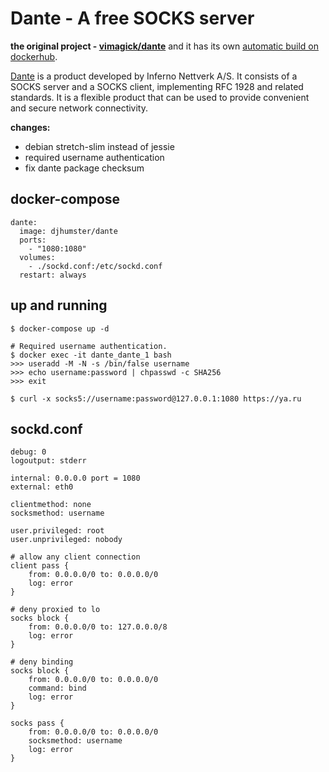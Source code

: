 Dante - A free SOCKS server
===========================

**the original project - [vimagick/dante][1]** and it has its own [automatic build on dockerhub][2]. 

[Dante][3] is a product developed by Inferno Nettverk A/S. It consists of a
SOCKS server and a SOCKS client, implementing RFC 1928 and related standards.
It is a flexible product that can be used to provide convenient and secure
network connectivity. 

**changes:**
- debian stretch-slim instead of jessie
- required username authentication
- fix dante package checksum

## docker-compose

```
dante:
  image: djhumster/dante
  ports:
    - "1080:1080"
  volumes:
    - ./sockd.conf:/etc/sockd.conf
  restart: always
```

## up and running

```
$ docker-compose up -d

# Required username authentication.
$ docker exec -it dante_dante_1 bash
>>> useradd -M -N -s /bin/false username
>>> echo username:password | chpasswd -c SHA256
>>> exit

$ curl -x socks5://username:password@127.0.0.1:1080 https://ya.ru
```

[1]: https://github.com/vimagick/dockerfiles/tree/master/dante
[2]: https://hub.docker.com/r/vimagick/dante/
[3]: http://www.inet.no/dante/index.html

## sockd.conf

```
debug: 0
logoutput: stderr

internal: 0.0.0.0 port = 1080
external: eth0
 
clientmethod: none
socksmethod: username

user.privileged: root
user.unprivileged: nobody

# allow any client connection
client pass {
    from: 0.0.0.0/0 to: 0.0.0.0/0
    log: error
}

# deny proxied to lo
socks block {
    from: 0.0.0.0/0 to: 127.0.0.0/8
    log: error
}

# deny binding
socks block {
    from: 0.0.0.0/0 to: 0.0.0.0/0
    command: bind
    log: error
}

socks pass {
    from: 0.0.0.0/0 to: 0.0.0.0/0
    socksmethod: username
    log: error
}
```
